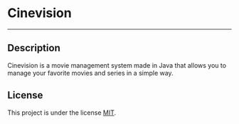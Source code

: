# Cinevision

---

## Description

Cinevision is a movie management system made in Java that allows you to manage your favorite movies and series in a simple way.


## License

This project is under the license [MIT](./LICENSE).
